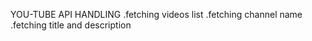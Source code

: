 YOU-TUBE API HANDLING
.fetching videos list
.fetching channel name 
.fetching title and description 